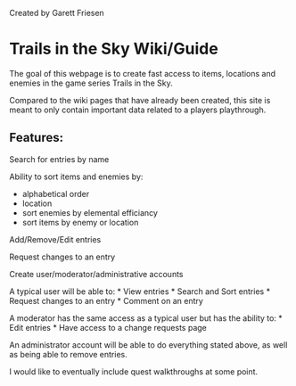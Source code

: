 Created by Garett Friesen

# Trails in the Sky Wiki/Guide

The goal of this webpage is to create fast access to items, locations and enemies in the game series Trails in the Sky.

Compared to the wiki pages that have already been created, this site is meant to only contain important data related to a players playthrough.

## Features:

Search for entries by name

Ability to sort items and enemies by:
- alphabetical order
- location
- sort enemies by elemental efficiancy
- sort items by enemy or location

Add/Remove/Edit entries

Request changes to an entry

Create user/moderator/administrative accounts

A typical user will be able to:
    * View entries
    * Search and Sort entries
    * Request changes to an entry
    * Comment on an entry

A moderator has the same access as a typical user but has the ability to:
    * Edit entries
    * Have access to a change requests page

An administrator account will be able to do everything stated above, as well as being able to remove entries.



I would like to eventually include quest walkthroughs at some point.